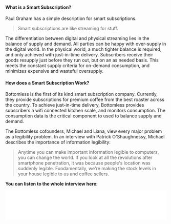 #### What is a Smart Subscription?

Paul Graham has a simple description for smart subscriptions.
> Smart subscriptions are like streaming for stuff.

The differentiation between digital and physical streaming lies in the balance of supply and demand.
All parties can be happy with over-supply in the digital world.
In the physical world, a much tighter balance is required, and only achieved with just-in-time delivery.
Subscribers receive their goods resupply just before they run out, but on an as needed basis.
This meets the constant supply criteria for on-demand consumption, and minimizes expensive and wasteful oversupply.

#### How does a Smart Subscription Work?
Bottomless is the first of its kind smart subscription company.
Currently, they provide subscriptions for premium coffee from the best roaster across the country.
To achieve just-in-time delivery, Bottomless provides subscribers a wifi connected kitchen scale,
and monitors consumption.
The consumption data is the critical component to used to balance supply and demand.

The Bottomless cofounders, Michael and Liana, view every major problem as a legibility problem.
In an interview with Patrick O'Shaughnessy, Michael describes the importance of information legibility:

> Anytime you can make important information legible to computers, you can change the world.
> If you look at all the revolutions after smartphone penetration,
> it was because people's location was suddenly legible.
> Fundamentally, we're making the stock levels in your house legible to us and coffee sellers.

**You can listen to the whole interview here:**
<iframe style="border: none" src="//html5-player.libsyn.com/embed/episode/id/8963231/height/90/theme/custom/thumbnail/yes/direction/backward/render-playlist/no/custom-color/38b6cd/" height="90" width="100%" scrolling="no"  allowfullscreen webkitallowfullscreen mozallowfullscreen oallowfullscreen msallowfullscreen></iframe>
